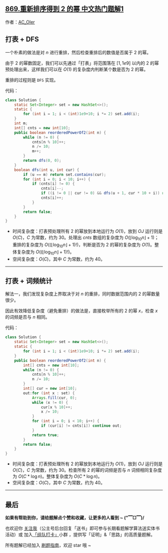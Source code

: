 ## [869.重新排序得到 2 的幂 中文热门题解1](https://leetcode.cn/problems/reordered-power-of-2/solutions/100000/gong-shui-san-xie-yi-ti-shuang-jie-dfs-c-3s1e)

作者：[AC_OIer](https://leetcode.cn/u/AC_OIer)

## 打表 + DFS

一个朴素的做法是对 $n$ 进行重排，然后检查重排后的数值是否属于 $2$ 的幂。

由于 $2$ 的幂数固定，我们可以先通过「打表」将范围落在 $[1, 1e9]$ 以内的 $2$ 的幂预处理出来，这样我们可以在 $O(1)$ 的复杂度内判断某个数是否为 $2$ 的幂。

重排的过程则是 `DFS` 实现。

代码：
```Java []
class Solution {
    static Set<Integer> set = new HashSet<>();
    static {
        for (int i = 1; i < (int)1e9+10; i *= 2) set.add(i);
    }
    int m;
    int[] cnts = new int[10];
    public boolean reorderedPowerOf2(int n) {
        while (n != 0) {
            cnts[n % 10]++;
            n /= 10;
            m++;
        }
        return dfs(0, 0);
    }
    boolean dfs(int u, int cur) {
        if (u == m) return set.contains(cur);
        for (int i = 0; i < 10; i++) {
            if (cnts[i] != 0) {
                cnts[i]--;
                if ((i != 0 || cur != 0) && dfs(u + 1, cur * 10 + i)) return true;
                cnts[i]++;
            }
        }
        return false;
    }
}
```
* 时间复杂度：打表预处理所有 $2$ 的幂放到本地运行为 $O(1)$，放到 $OJ$ 运行则是 $O(C)$，$C$ 为常数，约为 $30$。处理出 $cnts$ 数组的复杂度为 $O(\left \lfloor \log_{10}{n} \right \rfloor + 1)$；重排的复杂度为 $O((\left \lfloor \log_{10}{n} \right \rfloor + 1)!)$，判断是否为 $2$ 的幂的复杂度为 $O(1)$。整体复杂度为 $O((\left \lfloor \log_{10}{n} \right \rfloor + 1)!)$。
* 空间复杂度：$O(C)$，其中 $C$ 为常数，约为 $40$。

---

## 打表 + 词频统计

解法一，我们发现复杂度上界取决于对 $n$ 的重排，同时数据范围内的 $2$ 的幂数量很少。

因此有效降低复杂度（避免重排）的做法是，直接枚举所有的 $2$ 的幂 $x$，检查 $x$ 的词频是否与 $n$ 相同。

代码：
```Java []
class Solution {
    static Set<Integer> set = new HashSet<>();
    static {
        for (int i = 1; i < (int)1e9+10; i *= 2) set.add(i);
    }
    public boolean reorderedPowerOf2(int n) {
        int[] cnts = new int[10];
        while (n != 0) {
            cnts[n % 10]++;
            n /= 10;
        }
        int[] cur = new int[10];
        out:for (int x : set) {
            Arrays.fill(cur, 0);
            while (x != 0) {
                cur[x % 10]++;
                x /= 10;
            }
            for (int i = 0; i < 10; i++) {
                if (cur[i] != cnts[i]) continue out;
            }
            return true;
        }
        return false;
    }
}
```
* 时间复杂度：打表预处理所有 $2$ 的幂放到本地运行为 $O(1)$，放到 $OJ$ 运行则是 $O(C)$，$C$ 为常数，约为 $30$。检查所有 $2$ 的幂的词频是否与 $n$ 词频相同复杂度为 $O(C * \log{n})$。整体复杂度为 $O(C * \log{n})$。
* 空间复杂度：$O(C)$，其中 $C$ 为常数，约为 $40$。

---

## 最后

**如果有帮助到你，请给题解点个赞和收藏，让更多的人看到 ~ ("▔□▔)/**

也欢迎你 [关注我](https://oscimg.oschina.net/oscnet/up-19688dc1af05cf8bdea43b2a863038ab9e5.png)（公主号后台回复「送书」即可参与长期看题解学算法送实体书活动）或 加入[「组队打卡」](https://leetcode-cn.com/u/ac_oier/)小群 ，提供写「证明」&「思路」的高质量题解。

所有题解已经加入 [刷题指南](https://github.com/SharingSource/LogicStack-LeetCode/wiki)，欢迎 star 哦 ~ 